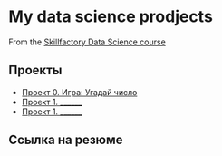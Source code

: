 # My data science prodjects
From the [Skillfactory Data Science course](https://skillfactory.ru/courses/data-science) 

## Проекты

* [Проект 0. Игра: Угадай число](https://github.com/Shubina22/sf_data_science/tree/main/prodject_0) 
* [Проект 1. ______](______) 
* [Проект 1. ______](______) 

## Ссылка на резюме